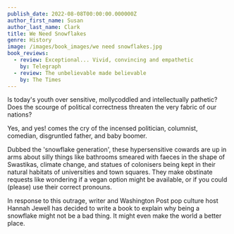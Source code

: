```yaml
---
publish_date: 2022-08-08T00:00:00.000000Z
author_first_name: Susan
author_last_name: Clark
title: We Need Snowflakes
genre: History
image: /images/book_images/we need snowflakes.jpg
book_reviews:
  - review: Exceptional... Vivid, convincing and empathetic
    by: Telegraph
  - review: The unbelievable made believable
    by: The Times
---
```

Is today's youth over sensitive, mollycoddled and intellectually pathetic? Does the scourge of political correctness threaten the very fabric of our nations?

Yes, and yes! comes the cry of the incensed politician, columnist, comedian, disgruntled father, and baby boomer.

Dubbed the 'snowflake generation', these hypersensitive cowards are up in arms about silly things like bathrooms smeared with faeces in the shape of Swastikas, climate change, and statues of colonisers being kept in their natural habitats of universities and town squares. They make obstinate requests like wondering if a vegan option might be available, or if you could (please) use their correct pronouns.

In response to this outrage, writer and Washington Post pop culture host Hannah Jewell has decided to write a book to explain why being a snowflake might not be a bad thing. It might even make the world a better place.
